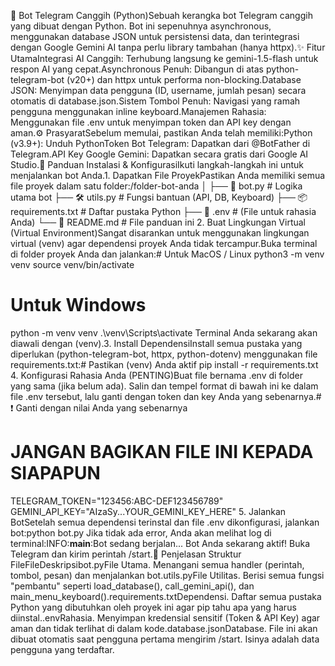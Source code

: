 🤖 Bot Telegram Canggih (Python)Sebuah kerangka bot Telegram canggih yang dibuat dengan Python. Bot ini sepenuhnya asynchronous, menggunakan database JSON untuk persistensi data, dan terintegrasi dengan Google Gemini AI tanpa perlu library tambahan (hanya httpx).✨ Fitur UtamaIntegrasi AI Canggih: Terhubung langsung ke gemini-1.5-flash untuk respon AI yang cepat.Asynchronous Penuh: Dibangun di atas python-telegram-bot (v20+) dan httpx untuk performa non-blocking.Database JSON: Menyimpan data pengguna (ID, username, jumlah pesan) secara otomatis di database.json.Sistem Tombol Penuh: Navigasi yang ramah pengguna menggunakan inline keyboard.Manajemen Rahasia: Menggunakan file .env untuk menyimpan token dan API key dengan aman.⚙️ PrasyaratSebelum memulai, pastikan Anda telah memiliki:Python (v3.9+): Unduh PythonToken Bot Telegram: Dapatkan dari @BotFather di Telegram.API Key Google Gemini: Dapatkan secara gratis dari Google AI Studio.🚀 Panduan Instalasi & KonfigurasiIkuti langkah-langkah ini untuk menjalankan bot Anda.1. Dapatkan File ProyekPastikan Anda memiliki semua file proyek dalam satu folder:/folder-bot-anda
│
├── 📜 bot.py             # Logika utama bot
├── 🛠️ utils.py           # Fungsi bantuan (API, DB, Keyboard)
├── 📦 requirements.txt   # Daftar pustaka Python
├── 🔑 .env               # (File untuk rahasia Anda)
└── 📖 README.md          # File panduan ini
2. Buat Lingkungan Virtual (Virtual Environment)Sangat disarankan untuk menggunakan lingkungan virtual (venv) agar dependensi proyek Anda tidak tercampur.Buka terminal di folder proyek Anda dan jalankan:# Untuk MacOS / Linux
python3 -m venv venv
source venv/bin/activate

# Untuk Windows
python -m venv venv
.\venv\Scripts\activate
Terminal Anda sekarang akan diawali dengan (venv).3. Install DependensiInstall semua pustaka yang diperlukan (python-telegram-bot, httpx, python-dotenv) menggunakan file requirements.txt:# Pastikan (venv) Anda aktif
pip install -r requirements.txt
4. Konfigurasi Rahasia Anda (PENTING)Buat file bernama .env di folder yang sama (jika belum ada). Salin dan tempel format di bawah ini ke dalam file .env tersebut, lalu ganti dengan token dan key Anda yang sebenarnya.# ❗️ Ganti dengan nilai Anda yang sebenarnya
# JANGAN BAGIKAN FILE INI KEPADA SIAPAPUN

TELEGRAM_TOKEN="123456:ABC-DEF123456789"
GEMINI_API_KEY="AIzaSy...YOUR_GEMINI_KEY_HERE"
5. Jalankan BotSetelah semua dependensi terinstal dan file .env dikonfigurasi, jalankan bot:python bot.py
Jika tidak ada error, Anda akan melihat log di terminal:INFO:__main__:Bot sedang berjalan...
Bot Anda sekarang aktif! Buka Telegram dan kirim perintah /start.📁 Penjelasan Struktur FileFileDeskripsibot.pyFile Utama. Menangani semua handler (perintah, tombol, pesan) dan menjalankan bot.utils.pyFile Utilitas. Berisi semua fungsi "pembantu" seperti load_database(), call_gemini_api(), dan main_menu_keyboard().requirements.txtDependensi. Daftar semua pustaka Python yang dibutuhkan oleh proyek ini agar pip tahu apa yang harus diinstal..envRahasia. Menyimpan kredensial sensitif (Token & API Key) agar aman dan tidak terlihat di dalam kode.database.jsonDatabase. File ini akan dibuat otomatis saat pengguna pertama mengirim /start. Isinya adalah data pengguna yang terdaftar.
